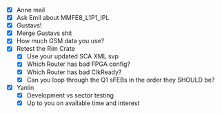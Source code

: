- [x] Anne mail
- [x] Ask Emil about MMFE8_L1P1_IPL
- [x] Gustavs!
- [x] Merge Gustavs shit
- [x] How much GSM data you use?
- [x] Retest the Rim Crate
  - [x] Use your updated SCA XML svp
  - [x] Which Router has bad FPGA config?
  - [x] Which Router has bad ClkReady?
  - [x] Can you loop through the Q1 sFEBs in the order they SHOULD be?
- [x] Yanlin
  - [x] Development vs sector testing
  - [x] Up to you on available time and interest
